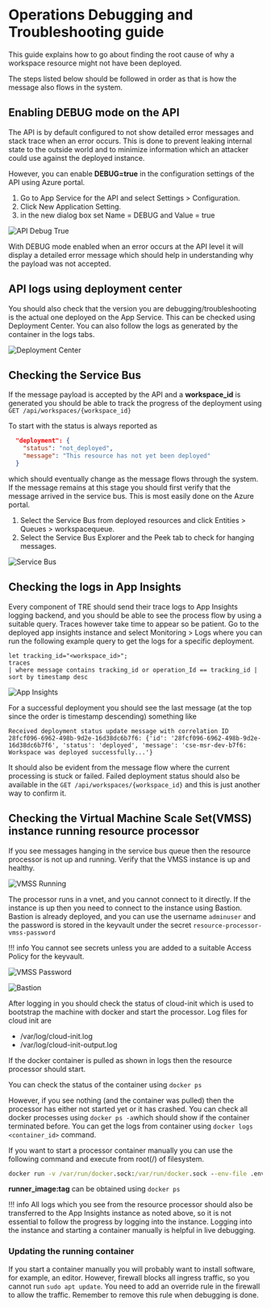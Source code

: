 # Operations Debugging and Troubleshooting guide

This guide explains how to go about finding the root cause of why a workspace resource might not have been deployed.

The steps listed below should be followed in order as that is how the message also flows in the system.

## Enabling DEBUG mode on the API

The API is by default configured to not show detailed error messages and stack trace when an error occurs. This is done to prevent leaking internal state to the outside world and to minimize information which an attacker could use against the deployed instance.

However, you can enable **DEBUG=true** in the configuration settings of the API using Azure portal.

1. Go to App Service for the API and select Settings > Configuration.
1. Click New Application Setting.
1. in the new dialog box set Name = DEBUG and Value = true

![API Debug True](../assets/api_debug_true.png)

With DEBUG mode enabled when an error occurs at the API level it will display a detailed error message which should help in understanding why the payload was not accepted.

## API logs using deployment center

You should also check that the version you are debugging/troubleshooting is the actual one deployed on the App Service. This can be checked using Deployment Center. You can also follow the logs as generated by the container in the logs tabs.

![Deployment Center](../assets/deployment_center.png)

## Checking the Service Bus

If the message payload is accepted by the API and a **workspace_id** is generated you should be able to track the progress of the deployment using ``GET /api/workspaces/{workspace_id}``

To start with the status is always reported as

```json
  "deployment": {
    "status": "not_deployed",
    "message": "This resource has not yet been deployed"
  }
```

which should eventually change as the message flows through the system. If the message remains at this stage you should first verify that the message arrived in the service bus. This is most easily done on the Azure portal.

1. Select the Service Bus from deployed resources and click Entities > Queues > workspacequeue.
1. Select the Service Bus Explorer and the Peek tab to check for hanging messages.

![Service Bus](../assets/sb.png)

## Checking the logs in App Insights

Every component of TRE should send their trace logs to App Insights logging backend, and you should be able to see the process flow by using a suitable query. Traces however take time to appear so be patient. Go to the deployed app insights instance and select Monitoring > Logs where you can run the following example query to get the logs for a specific deployment.

```kusto
let tracking_id="<workspace_id>";
traces
| where message contains tracking_id or operation_Id == tracking_id | sort by timestamp desc
```

![App Insights](../assets/app_insights.png)

For a successful deployment you should see the last message (at the top since the order is timestamp descending) something like

```text
Received deployment status update message with correlation ID 28fcf096-6962-498b-9d2e-16d38dc6b7f6: {'id': '28fcf096-6962-498b-9d2e-16d38dc6b7f6', 'status': 'deployed', 'message': 'cse-msr-dev-b7f6: Workspace was deployed successfully...'}
```

It should also be evident from the message flow where the current processing is stuck or failed. Failed deployment status should also be available in the ``GET /api/workspaces/{workspace_id}`` and this is just another way to confirm it.

## Checking the Virtual Machine Scale Set(VMSS) instance running resource processor

If you see messages hanging in the service bus queue then the resource processor is not up and running. Verify that the VMSS instance is up and healthy.

![VMSS Running](../assets/vmss_running.png)

The processor runs in a vnet, and you cannot connect to it directly. If the instance is up then you need to connect to the instance using Bastion. Bastion is already deployed, and you can use the username ``adminuser`` and the password is stored in the keyvault under the secret ``resource-processor-vmss-password``

!!! info
    You cannot see secrets unless you are added to a suitable Access Policy for the keyvault.

![VMSS Password](../assets/vmss_password.png)

![Bastion](../assets/bastion.png "Bastion")

After logging in you should check the status of cloud-init which is used to bootstrap the machine with docker and start the processor. Log files for cloud init are

* /var/log/cloud-init.log
* /var/log/cloud-init-output.log

If the docker container is pulled as shown in logs then the resource processor should start.

You can check the status of the container using `docker ps`

However, if you see nothing (and the container was pulled) then the processor has either not started yet or it has crashed. You can check all docker processes using `docker ps -a`which should show if the container terminated before. You can get the logs from container using `docker logs <container_id>` command.

If you want to start a processor container manually you can use the following command and execute from root(/) of filesystem.

```cmd
docker run -v /var/run/docker.sock:/var/run/docker.sock --env-file .env --name resource_processor_vmss_porter_debug runner_image:tag
```

**runner_image:tag** can be obtained using ``docker ps``

!!! info
    All logs which you see from the resource processor should also be transferred to the App Insights instance as noted above, so it is not essential to follow the progress by logging into the instance. Logging into the instance and starting a container manually is helpful in live debugging.

### Updating the running container

If you start a container manually you will probably want to install software, for example, an editor. However, firewall blocks all ingress traffic, so you cannot run ``sudo apt update``. You need to add an override rule in the firewall to allow the traffic. Remember to remove this rule when debugging is done.
